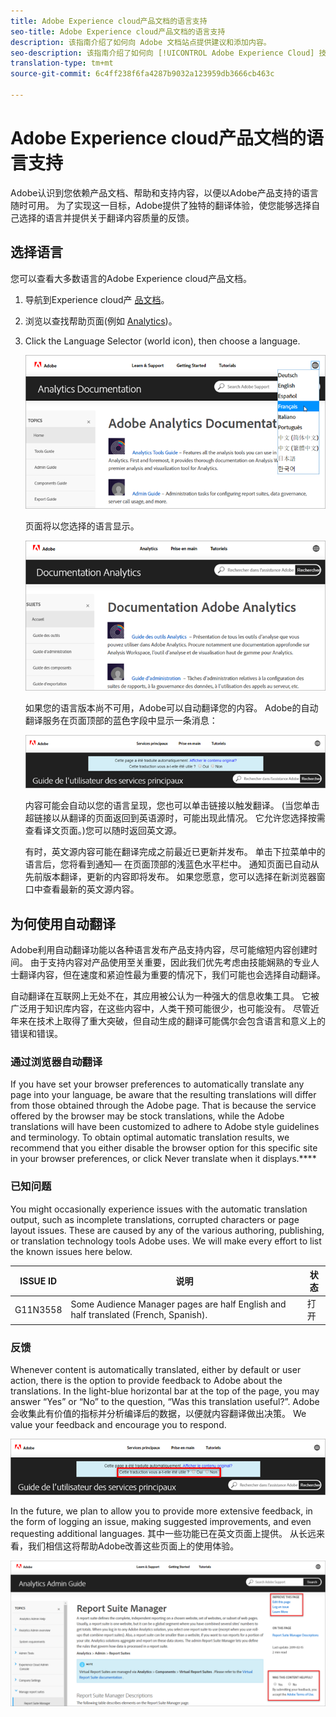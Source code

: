 ```yaml
---
title: Adobe Experience cloud产品文档的语言支持
seo-title: Adobe Experience cloud产品文档的语言支持
description: 该指南介绍了如何向 Adobe 文档站点提供建议和添加内容。
seo-description: 该指南介绍了如何向 [!UICONTROL Adobe Experience Cloud] 技术文档投稿。
translation-type: tm+mt
source-git-commit: 6c4ff238f6fa4287b9032a123959db3666cb463c

---
```



# Adobe Experience cloud产品文档的语言支持

Adobe认识到您依赖产品文档、帮助和支持内容，以便以Adobe产品支持的语言随时可用。 为了实现这一目标，Adobe提供了独特的翻译体验，使您能够选择自己选择的语言并提供关于翻译内容质量的反馈。

## 选择语言

您可以查看大多数语言的Adobe Experience cloud产品文档。

1. 导航到Experience cloud产 [品文档](https://helpx.adobe.com/support/experience-cloud.html)。

1. 浏览以查找帮助页面(例如 [Analytics](https://docs.adobe.com/content/help/en/analytics/landing/home.html))。

1. Click the Language Selector (world icon), then choose a language.

   ![语言选择器](assets/language-dropdown.png)

   页面将以您选择的语言显示。

   ![Translated page](assets/french.png)

   如果您的语言版本尚不可用，Adobe可以自动翻译您的内容。 Adobe的自动翻译服务在页面顶部的蓝色字段中显示一条消息：

   ![翻译消息](assets/machine-translation-message.png)

   内容可能会自动以您的语言呈现，您也可以单击链接以触发翻译。 (当您单击超链接以从翻译的页面返回到英语源时，可能出现此情况。 它允许您选择按需查看译文页面。)您可以随时返回英文源。

   有时，英文源内容可能在翻译完成之前最近已更新并发布。 单击下拉菜单中的语言后，您将看到通知— 在页面顶部的浅蓝色水平栏中。 通知页面已自动从先前版本翻译，更新的内容即将发布。 如果您愿意，您可以选择在新浏览器窗口中查看最新的英文源内容。

## 为何使用自动翻译

Adobe利用自动翻译功能以各种语言发布产品支持内容，尽可能缩短内容创建时间。 由于支持内容对产品使用至关重要，因此我们优先考虑由技能娴熟的专业人士翻译内容，但在速度和紧迫性最为重要的情况下，我们可能也会选择自动翻译。

自动翻译在互联网上无处不在，其应用被公认为一种强大的信息收集工具。 它被广泛用于知识库内容，在这些内容中，人类干预可能很少，也可能没有。 尽管近年来在技术上取得了重大突破，但自动生成的翻译可能偶尔会包含语言和意义上的错误和错误。

### 通过浏览器自动翻译

If you have set your browser preferences to automatically translate any page into your language, be aware that the resulting translations will differ from those obtained through the Adobe page. That is because the service offered by the browser may be stock translations, while the Adobe translations will have been customized to adhere to Adobe style guidelines and terminology. To obtain optimal automatic translation results, we recommend that you either disable the browser option for this specific site in your browser preferences, or click Never translate when it displays.****

### 已知问题

You might occasionally experience issues with the automatic translation output, such as incomplete translations, corrupted characters or page layout issues. These are caused by any of the various authoring, publishing, or translation technology tools Adobe uses. We will make every effort to list the known issues here
below.

| **ISSUE ID** | **说明** | **状态** |
|--------------|-------------------------------------------------------------------------------------|------------|
| G11N3558 | Some Audience Manager pages are half English and half translated (French, Spanish). | 打开 |

### 反馈

Whenever content is automatically translated, either by default or user action, there is the option to provide feedback to Adobe about the translations. In the
light-blue horizontal bar at the top of the page, you may answer “Yes” or “No” to the question, “Was this translation useful?”. Adobe会收集此有价值的指标并分析编译后的数据，以便就内容翻译做出决策。 We value your feedback and encourage you to respond.

![反馈](assets/machine-translation-feedback.png)

In the future, we plan to allow you to provide more extensive feedback, in the form of logging an issue, making suggested improvements, and even requesting
additional languages. 其中一些功能已在英文页面上提供。 从长远来看，我们相信这将帮助Adobe改善这些页面上的使用体验。

![Improve this page](assets/feedback.png)
